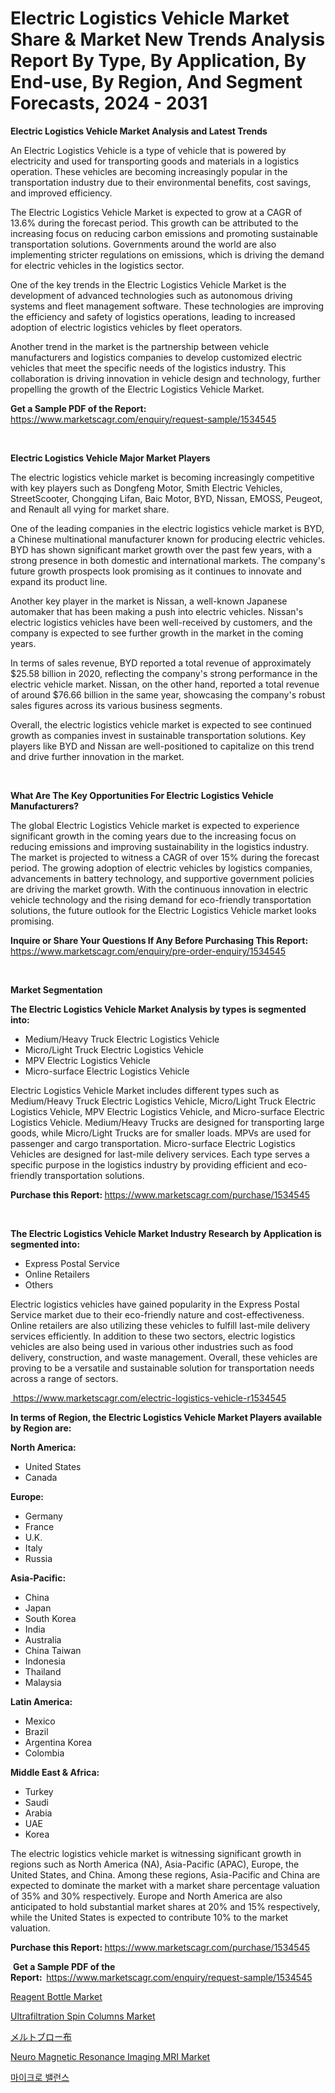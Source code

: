 <p><h1>Electric Logistics Vehicle Market Share & Market New Trends Analysis Report By Type, By Application, By End-use, By Region, And Segment Forecasts, 2024 - 2031</h1></p><p><strong>Electric Logistics Vehicle Market Analysis and Latest Trends</strong></p>
<p><p>An Electric Logistics Vehicle is a type of vehicle that is powered by electricity and used for transporting goods and materials in a logistics operation. These vehicles are becoming increasingly popular in the transportation industry due to their environmental benefits, cost savings, and improved efficiency.</p><p>The Electric Logistics Vehicle Market is expected to grow at a CAGR of 13.6% during the forecast period. This growth can be attributed to the increasing focus on reducing carbon emissions and promoting sustainable transportation solutions. Governments around the world are also implementing stricter regulations on emissions, which is driving the demand for electric vehicles in the logistics sector.</p><p>One of the key trends in the Electric Logistics Vehicle Market is the development of advanced technologies such as autonomous driving systems and fleet management software. These technologies are improving the efficiency and safety of logistics operations, leading to increased adoption of electric logistics vehicles by fleet operators.</p><p>Another trend in the market is the partnership between vehicle manufacturers and logistics companies to develop customized electric vehicles that meet the specific needs of the logistics industry. This collaboration is driving innovation in vehicle design and technology, further propelling the growth of the Electric Logistics Vehicle Market.</p></p>
<p><strong>Get a Sample PDF of the Report:&nbsp;</strong> <a href="https://www.marketscagr.com/enquiry/request-sample/1534545">https://www.marketscagr.com/enquiry/request-sample/1534545</a></p>
<p>&nbsp;</p>
<p><strong>Electric Logistics Vehicle Major Market Players</strong></p>
<p><p>The electric logistics vehicle market is becoming increasingly competitive with key players such as Dongfeng Motor, Smith Electric Vehicles, StreetScooter, Chongqing Lifan, Baic Motor, BYD, Nissan, EMOSS, Peugeot, and Renault all vying for market share. </p><p>One of the leading companies in the electric logistics vehicle market is BYD, a Chinese multinational manufacturer known for producing electric vehicles. BYD has shown significant market growth over the past few years, with a strong presence in both domestic and international markets. The company's future growth prospects look promising as it continues to innovate and expand its product line.</p><p>Another key player in the market is Nissan, a well-known Japanese automaker that has been making a push into electric vehicles. Nissan's electric logistics vehicles have been well-received by customers, and the company is expected to see further growth in the market in the coming years.</p><p>In terms of sales revenue, BYD reported a total revenue of approximately $25.58 billion in 2020, reflecting the company's strong performance in the electric vehicle market. Nissan, on the other hand, reported a total revenue of around $76.66 billion in the same year, showcasing the company's robust sales figures across its various business segments.</p><p>Overall, the electric logistics vehicle market is expected to see continued growth as companies invest in sustainable transportation solutions. Key players like BYD and Nissan are well-positioned to capitalize on this trend and drive further innovation in the market.</p></p>
<p>&nbsp;</p>
<p><strong>What Are The Key Opportunities For Electric Logistics Vehicle Manufacturers?</strong></p>
<p><p>The global Electric Logistics Vehicle market is expected to experience significant growth in the coming years due to the increasing focus on reducing emissions and improving sustainability in the logistics industry. The market is projected to witness a CAGR of over 15% during the forecast period. The growing adoption of electric vehicles by logistics companies, advancements in battery technology, and supportive government policies are driving the market growth. With the continuous innovation in electric vehicle technology and the rising demand for eco-friendly transportation solutions, the future outlook for the Electric Logistics Vehicle market looks promising.</p></p>
<p><strong>Inquire or Share Your Questions If Any Before Purchasing This Report:</strong> <a href="https://www.marketscagr.com/enquiry/pre-order-enquiry/1534545">https://www.marketscagr.com/enquiry/pre-order-enquiry/1534545</a></p>
<p>&nbsp;</p>
<p><strong>Market Segmentation</strong></p>
<p><strong>The Electric Logistics Vehicle Market Analysis by types is segmented into:</strong></p>
<p><ul><li>Medium/Heavy Truck Electric Logistics Vehicle</li><li>Micro/Light Truck Electric Logistics Vehicle</li><li>MPV Electric Logistics Vehicle</li><li>Micro-surface Electric Logistics Vehicle</li></ul></p>
<p><p>Electric Logistics Vehicle Market includes different types such as Medium/Heavy Truck Electric Logistics Vehicle, Micro/Light Truck Electric Logistics Vehicle, MPV Electric Logistics Vehicle, and Micro-surface Electric Logistics Vehicle. Medium/Heavy Trucks are designed for transporting large goods, while Micro/Light Trucks are for smaller loads. MPVs are used for passenger and cargo transportation. Micro-surface Electric Logistics Vehicles are designed for last-mile delivery services. Each type serves a specific purpose in the logistics industry by providing efficient and eco-friendly transportation solutions.</p></p>
<p><strong>Purchase this Report:&nbsp;</strong><a href="https://www.marketscagr.com/purchase/1534545">https://www.marketscagr.com/purchase/1534545</a></p>
<p>&nbsp;</p>
<p><strong>The Electric Logistics Vehicle Market Industry Research by Application is segmented into:</strong></p>
<p><ul><li>Express Postal Service</li><li>Online Retailers</li><li>Others</li></ul></p>
<p><p>Electric logistics vehicles have gained popularity in the Express Postal Service market due to their eco-friendly nature and cost-effectiveness. Online retailers are also utilizing these vehicles to fulfill last-mile delivery services efficiently. In addition to these two sectors, electric logistics vehicles are also being used in various other industries such as food delivery, construction, and waste management. Overall, these vehicles are proving to be a versatile and sustainable solution for transportation needs across a range of sectors.</p></p>
<p><a href="https://www.marketscagr.com/electric-logistics-vehicle-r1534545">&nbsp;https://www.marketscagr.com/electric-logistics-vehicle-r1534545</a></p>
<p><strong>In terms of Region, the Electric Logistics Vehicle Market Players available by Region are:</strong></p>
<p>
    <p> <strong> North America: </strong>
        <ul>
            <li>United States</li>
            <li>Canada</li>
        </ul>
        </p> 
    <p> <strong> Europe: </strong>
        <ul>
            <li>Germany</li>
            <li>France</li>
            <li>U.K.</li>
            <li>Italy</li>
            <li>Russia</li>
        </ul>
        </p> 
    <p> <strong> Asia-Pacific: </strong>
        <ul>
            <li>China</li>
            <li>Japan</li>
            <li>South Korea</li>
            <li>India</li>
            <li>Australia</li>
            <li>China Taiwan</li>
            <li>Indonesia</li>
            <li>Thailand</li>
            <li>Malaysia</li>
        </ul>
        </p> 
    <p> <strong> Latin America: </strong>
        <ul>
            <li>Mexico</li>
            <li>Brazil</li>
            <li>Argentina Korea</li>
            <li>Colombia</li>
        </ul>
        </p> 
    <p> <strong> Middle East & Africa: </strong>
        <ul>
            <li>Turkey</li>
            <li>Saudi</li>
            <li>Arabia</li>
            <li>UAE</li>
            <li>Korea</li>
        </ul>
    </p>
    </p>
<p><p>The electric logistics vehicle market is witnessing significant growth in regions such as North America (NA), Asia-Pacific (APAC), Europe, the United States, and China. Among these regions, Asia-Pacific and China are expected to dominate the market with a market share percentage valuation of 35% and 30% respectively. Europe and North America are also anticipated to hold substantial market shares at 20% and 15% respectively, while the United States is expected to contribute 10% to the market valuation.</p></p>
<p><strong>Purchase this Report: </strong><a href="https://www.marketscagr.com/purchase/1534545">https://www.marketscagr.com/purchase/1534545</a></p>
<p>&nbsp;<strong>Get a Sample PDF of the Report:&nbsp;&nbsp;</strong><a href="https://www.marketscagr.com/enquiry/request-sample/1534545">https://www.marketscagr.com/enquiry/request-sample/1534545</a></p>
<p><strong></strong></p>
<p><p><a href="https://github.com/lbird53714/Market-Research-Report-List-5/blob/main/reagent-bottle-market.md">Reagent Bottle Market</a></p><p><a href="https://medium.com/@hakielkafi_83796/ultrafiltration-spin-columns-industry-analysis-report-its-market-size-share-trends-by-9055fc9f756e">Ultrafiltration Spin Columns Market</a></p><p><a href="https://github.com/sghwr779811674/Market-Research-Report-List-3/blob/main/7909231366.md">メルトブロー布</a></p><p><a href="https://medium.com/@drakesporer988/neuro-magnetic-resonance-imaging-mri-market-industry-trends-and-forecast-for-period-from-2024-to-c0736d0532f8">Neuro Magnetic Resonance Imaging MRI Market</a></p><p><a href="https://github.com/vdhdwjyp90142/Market-Research-Report-List-3/blob/main/53576883900.md">마이크로 밸런스</a></p></p>